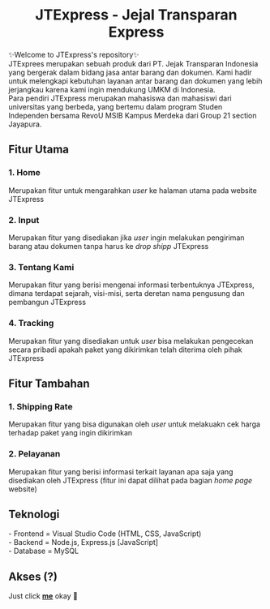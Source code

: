 <div>
  <h1 align="center">JTExpress - Jejal Transparan Express</h2>

✨Welcome to JTExpress's repository✨
<br>
JTExprees merupakan sebuah produk dari PT. Jejak Transparan Indonesia yang bergerak dalam bidang jasa antar barang dan dokumen. Kami hadir untuk melengkapi kebutuhan layanan antar barang dan dokumen yang lebih jerjangkau karena kami ingin mendukung UMKM di Indonesia. 
<br>
Para pendiri JTExpress merupakan mahasiswa dan mahasiswi dari universitas yang berbeda, yang bertemu dalam program Studen Independen bersama RevoU MSIB Kampus Merdeka dari Group 21 section Jayapura.
</div>

<div>
  <h2 >Fitur Utama</h2>
  <h3>1. Home</h3>
Merupakan fitur untuk mengarahkan <i>user</i> ke halaman utama pada website JTExpress
  <h3>2. Input</h3>
Merupakan fitur yang disediakan jika <i>user</i> ingin melakukan pengiriman barang atau dokumen tanpa harus ke <i>drop shipp</i> JTExpress
  <h3>3. Tentang Kami</h3>
Merupakan fitur yang berisi mengenai informasi terbentuknya JTExpress, dimana terdapat sejarah, visi-misi, serta deretan nama pengusung dan pembangun JTExpress
  <h3>4. Tracking</h3>
Merupakan fitur yang disediakan untuk <i>user</i> bisa melakukan pengecekan secara pribadi apakah paket yang dikirimkan telah diterima oleh pihak JTExpress
</div>
<div>
  <h2 >Fitur Tambahan</h2>
  <h3>1. Shipping Rate</h3>
Merupakan fitur yang bisa digunakan oleh <i>user</i> untuk melakuakn cek harga terhadap paket yang ingin dikirimkan
  <h3>2. Pelayanan</h3>
Merupakan fitur yang berisi informasi terkait layanan apa saja yang disediakan oleh JTExpress
(fitur ini dapat dilihat pada bagian <i>home page</i> website)

<div>
  <h2 >Teknologi</h2>
- Frontend = Visual Studio Code (HTML, CSS, JavaScript)
<br>
- Backend = Node.js, Express.js [JavaScript]
<br>
- Database = MySQL
</div>

<div>
  <h2 align>Akses (?)</h2>
Just click <a href="https://kampus-merdeka-software-engineering.github.io/FE-Jayapura-21/"><b>me</b></a> okay 🤗
<br>
<a>
</div>